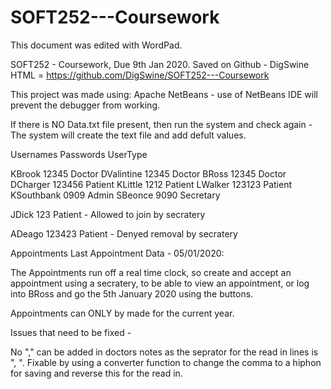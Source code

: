# SOFT252---Coursework
This document was edited with WordPad.

SOFT252 - Coursework, Due 9th Jan 2020.
Saved on Github - DigSwine 
HTML = https://github.com/DigSwine/SOFT252---Coursework

This project was made using: Apache NetBeans  - use of NetBeans IDE will prevent the debugger from working. 


If there is NO Data.txt file present, then run the system and check again - The system will create the text file and add defult values.


Usernames 		Passwords		UserType

KBrook		12345			Doctor
DValintine		12345			Doctor
BRoss			12345			Doctor
DCharger		123456		Patient
KLittle		1212			Patient
LWalker		123123		Patient
KSouthbank		0909			Admin
SBeonce		9090			Secretary

JDick			123			Patient - Allowed to join by 							     secratery

ADeago		123423		Patient - Denyed removal by 								secratery


Appointments
Last Appointment Data - 05/01/2020:
	
The Appointments run off a real time clock, so create and accept an appointment using a secratery, to be able to view an appointment, or log into BRoss and go the 5th January 2020 using the buttons.

Appointments can ONLY by made for the current year.



Issues that need to be fixed -

No "," can be added in doctors notes as the seprator for the read in lines is ", ". Fixable by using a converter function to change the comma to a hiphon for saving and reverse this for the read in.

